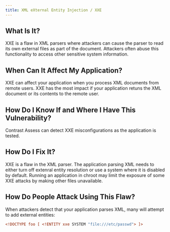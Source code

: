 ```yaml
---
title: XML eXternal Entity Injection / XXE
---
```


## What Is It?

XXE is a flaw in XML parsers where attackers can cause the parser to read its own external files as part of the document.
Attackers often abuse this functionality to access other sensitive system information.

## When Can It Affect My Application?

XXE can affect your application when you process XML documents from remote users. XXE has the most impact if your application retuns the XML document or its contents to the remote user.

## How Do I Know If and Where I Have This Vulnerability?

Contrast Assess can detect XXE misconfigurations as the application is tested.

## How Do I Fix It?

XXE is a flaw in the XML parser. The application parsing XML needs to either turn off extenral entity resolution or use a system where it is disabled by default.
Running an application in chroot may limit the exposure of some XXE attacks by making other files unavailable.

## How Do People Attack Using This Flaw?
When attackers detect that your application parses XML, many will attempt to add external entities:

```xml
<!DOCTYPE foo [ <!ENTITY xxe SYSTEM "file:///etc/passwd"> ]>
```